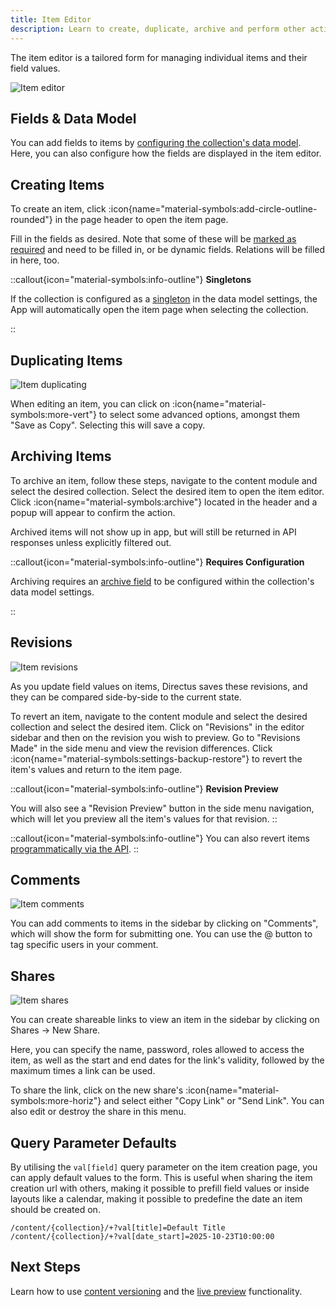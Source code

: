 ```yaml
---
title: Item Editor
description: Learn to create, duplicate, archive and perform other actions with items using Directus.
---
```


The item editor is a tailored form for managing individual items and their field values.

![Item editor](/img/e60b0053-7588-432c-830e-453fb429b10b.webp)

## Fields & Data Model

You can add fields to items by [configuring the collection's data model](/guides/data-model/fields). Here, you can also configure how the fields are displayed in the item editor.

## Creating Items

To create an item, click :icon{name="material-symbols:add-circle-outline-rounded"} in the page header to open the item page.

Fill in the fields as desired. Note that some of these will be [marked as required](/guides/data-model/fields) and need to be filled in, or be dynamic fields. Relations will be filled in here, too.

::callout{icon="material-symbols:info-outline"}
**Singletons**  

If the collection is configured as a [singleton](/guides/data-model/collections) in the data model
settings, the App will automatically open the item page when selecting the collection.

::

## Duplicating Items

![Item duplicating](/img/3ac21f31-a1e0-4506-a2cc-86a3682d4bf6.webp)

When editing an item, you can click on :icon{name="material-symbols:more-vert"} to select some advanced options, amongst them "Save as Copy". Selecting this will save a copy.

## Archiving Items

To archive an item, follow these steps, navigate to the content module and select the desired collection. Select the desired item to open the item editor. Click :icon{name="material-symbols:archive"} located in the header and a popup will appear to confirm the action.

Archived items will not show up in app, but will still be returned in API responses unless explicitly filtered out.

::callout{icon="material-symbols:info-outline"}
**Requires Configuration**  

Archiving requires an [archive field](/guides/data-model/collections) to be configured within the collection's data model
settings.

::

## Revisions

![Item revisions](/img/453e00b9-6cda-4dea-a3a8-14f5686e6564.webp)

As you update field values on items, Directus saves these revisions, and they can be compared side-by-side to the current state.

To revert an item, navigate to the content module and select the desired collection and select the desired item. Click on "Revisions" in the editor sidebar and then on the revision you wish to preview. Go to "Revisions Made" in the side menu and view the revision differences. Click :icon{name="material-symbols:settings-backup-restore"} to revert the item's values and return to the item page.

::callout{icon="material-symbols:info-outline"}
**Revision Preview**  

You will also see a "Revision Preview" button in the side menu navigation, which will let you preview all the item's
values for that revision.
::

::callout{icon="material-symbols:info-outline"}
You can also revert items [programmatically via the API](/api/revisions).
::

## Comments

![Item comments](/img/453e00b9-6cda-4dea-a3a8-14f5686e6564.webp)

You can add comments to items in the sidebar by clicking on "Comments", which will show the form for submitting one. You can use the @ button to tag specific users in your comment.

## Shares

![Item shares](/img/1ff83c92-0eb7-4cf5-a6ec-ff96801cf38c.webp)

You can create shareable links to view an item in the sidebar by clicking on Shares -> New Share.

Here, you can specify the name, password, roles allowed to access the item, as well as the start and end dates for the link's validity, followed by the maximum times a link can be used.

To share the link, click on the new share's :icon{name="material-symbols:more-horiz"} and select either "Copy Link" or "Send Link". You can also edit or destroy the share in this menu.

## Query Parameter Defaults

By utilising the `val[field]` query parameter on the item creation page, you can apply default values to the form. This is useful when sharing the item creation url with others, making it possible to prefill field values or inside layouts like a calendar, making it possible to predefine the date an item should be created on.

```http
/content/{collection}/+?val[title]=Default Title
/content/{collection}/+?val[date_start]=2025-10-23T10:00:00
```

## Next Steps

Learn how to use [content versioning](/guides/content/content-versioning) and the [live preview](/guides/content/live-preview) functionality.
